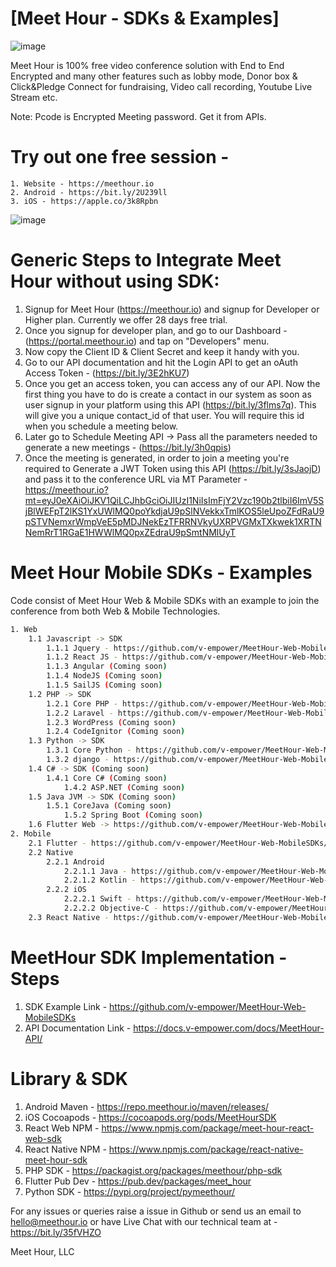 # [Meet Hour - SDKs & Examples]

![image](https://github.com/v-empower/MeetHour-Web-MobileSDKs/assets/28260541/3e0efea5-b908-48ec-95d9-034e89a9f6e7)

Meet Hour is 100% free video conference solution with End to End Encrypted and many other features such as lobby mode, Donor box & Click&Pledge Connect for fundraising, Video call recording, Youtube Live Stream etc.

Note: Pcode is Encrypted Meeting password. Get it from APIs.

# Try out one free session -

    1. Website - https://meethour.io
    2. Android - https://bit.ly/2U239ll
    3. iOS - https://apple.co/3k8Rpbn

![image](https://github.com/v-empower/MeetHour-Web-MobileSDKs/assets/28260541/390e553e-70b2-4835-8938-c46071f4aba7)


# Generic Steps to Integrate Meet Hour without using SDK:

1. Signup for Meet Hour (https://meethour.io) and signup for Developer or Higher plan. Currently we offer 28 days free trial.
2. Once you signup for developer plan, and go to our Dashboard - (https://portal.meethour.io) and tap on "Developers" menu.
3. Now copy the Client ID & Client Secret and keep it handy with you.
4. Go to our API documentation and hit the Login API to get an oAuth Access Token - (https://bit.ly/3E2hKU7)
5. Once you get an access token, you can access any of our API. Now the first thing you have to do is create a contact in our system as soon as user signup in your platform using this API (https://bit.ly/3flms7q). This will give you a unique contact_id of that user. You will require this id when you schedule a meeting below.
6. Later go to Schedule Meeting API -> Pass all the parameters needed to generate a new meetings - (https://bit.ly/3h0qpis)
7. Once the meeting is generated, in order to join a meeting you're required to Generate a JWT Token using this API (https://bit.ly/3sJaojD) and pass it to the conference URL via MT Parameter - https://meethour.io?mt=eyJ0eXAiOiJKV1QiLCJhbGciOiJIUzI1NiIsImFjY2Vzc190b2tlbiI6ImV5SjBlWEFpT2lKS1YxUWlMQ0poYkdjaU9pSlNVekkxTmlKOS5leUpoZFdRaU9pSTVNemxrWmpVeE5pMDJNekEzTFRRNVkyUXRPVGMxTXkwek1XRTNNemRrT1RGaE1HWWlMQ0pxZEdraU9pSmtNMlUyT

# Meet Hour Mobile SDKs - Examples
Code consist of Meet Hour Web & Mobile SDKs with an example to join the conference from both Web & Mobile Technologies.

```bash
1. Web
	1.1 Javascript -> SDK
		1.1.1 Jquery - https://github.com/v-empower/MeetHour-Web-MobileSDKs/tree/master/Web/Javascript/JQuery
		1.1.2 React JS - https://github.com/v-empower/MeetHour-Web-MobileSDKs/tree/master/Web/Javascript/React
		1.1.3 Angular (Coming soon)
		1.1.4 NodeJS (Coming soon)
		1.1.5 SailJS (Coming soon)
	1.2 PHP -> SDK
		1.2.1 Core PHP - https://github.com/v-empower/MeetHour-Web-MobileSDKs/tree/master/Web/PHP/CorePHP
		1.2.2 Laravel - https://github.com/v-empower/MeetHour-Web-MobileSDKs/tree/master/Web/PHP/Laravel
		1.2.3 WordPress (Coming soon)
		1.2.4 CodeIgnitor (Coming soon)
	1.3 Python -> SDK
		1.3.1 Core Python - https://github.com/v-empower/MeetHour-Web-MobileSDKs/tree/master/Web/Python/CorePython
		1.3.2 django - https://github.com/v-empower/MeetHour-Web-MobileSDKs/tree/master/Web/Python/Django
	1.4 C# -> SDK (Coming soon)
		1.4.1 Core C# (Coming soon)
        	1.4.2 ASP.NET (Coming soon)
	1.5 Java JVM -> SDK (Coming soon)
		1.5.1 CoreJava (Coming soon)
        	1.5.2 Spring Boot (Coming soon)
	1.6 Flutter Web -> https://github.com/v-empower/MeetHour-Web-MobileSDKs/tree/master/Web/Flutter/MeetHourSDKTest
2. Mobile
	2.1 Flutter - https://github.com/v-empower/MeetHour-Web-MobileSDKs/tree/master/Mobile/Flutter
	2.2 Native
		2.2.1 Android
			2.2.1.1 Java - https://github.com/v-empower/MeetHour-Web-MobileSDKs/tree/master/Mobile/Native/android/java/MeetHourSDKTest
			2.2.1.2 Kotlin - https://github.com/v-empower/MeetHour-Web-MobileSDKs/tree/master/Mobile/Native/android/kotlin/MeetHourSDKTest
		2.2.2 iOS
			2.2.2.1 Swift - https://github.com/v-empower/MeetHour-Web-MobileSDKs/tree/master/Mobile/Native/ios/swift/MeetHourSDKTest
			2.2.2.2 Objective-C - https://github.com/v-empower/MeetHour-Web-MobileSDKs/tree/master/Mobile/Native/ios/objc/MeetHourSDKTest
	2.3 React Native - https://github.com/v-empower/MeetHour-Web-MobileSDKs/tree/master/Mobile/ReactNative
```

# MeetHour SDK Implementation - Steps

1. SDK Example Link - https://github.com/v-empower/MeetHour-Web-MobileSDKs
2. API Documentation Link - https://docs.v-empower.com/docs/MeetHour-API/


# Library & SDK
1. Android Maven - https://repo.meethour.io/maven/releases/
2. iOS Cocoapods - https://cocoapods.org/pods/MeetHourSDK
3. React Web NPM - https://www.npmjs.com/package/meet-hour-react-web-sdk
4. React Native NPM - https://www.npmjs.com/package/react-native-meet-hour-sdk
5. PHP SDK - https://packagist.org/packages/meethour/php-sdk
5. Flutter Pub Dev - https://pub.dev/packages/meet_hour
6. Python SDK - https://pypi.org/project/pymeethour/

For any issues or queries raise a issue in Github or send us an email to hello@meethour.io or have Live Chat with our technical team at - https://bit.ly/35fVHZO

Meet Hour, LLC
